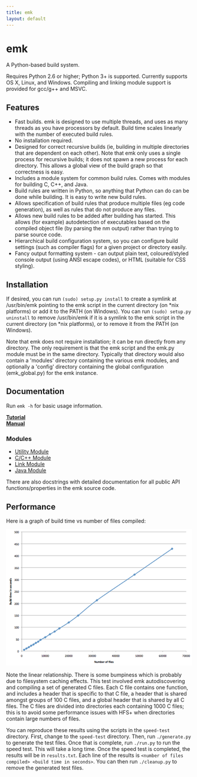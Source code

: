 ```yaml
---
title: emk
layout: default
---
```


emk
===

A Python-based build system.

Requires Python 2.6 or higher; Python 3+ is supported. Currently supports OS X, Linux, and Windows.
Compiling and linking module support is provided for gcc/g++ and MSVC.

Features
--------

 * Fast builds. emk is designed to use multiple threads, and uses as many threads as you have processors
   by default. Build time scales linearly with the number of executed build rules.
 * No installation required.
 * Designed for correct recursive builds (ie, building in multiple directories that are dependent on
   each other). Note that emk only uses a single process for recursive builds; it does not spawn a new
   process for each directory. This allows a global view of the build graph so that correctness is easy.
 * Includes a module system for common build rules. Comes with modules for building C, C++, and Java.
 * Build rules are written in Python, so anything that Python can do can be done while building. It is
   easy to write new build rules.
 * Allows specification of build rules that produce multiple files (eg code generation), as well as rules
   that do not produce any files.
 * Allows new build rules to be added after building has started. This allows (for example) autodetection
   of executables based on the compiled object file (by parsing the nm output) rather than trying to parse
   source code.
 * Hierarchical build configuration system, so you can configure build settings (such as compiler flags)
   for a given project or directory easily.
 * Fancy output formatting system - can output plain text, coloured/styled console output (using ANSI escape codes),
   or HTML (suitable for CSS styling).

Installation
------------

If desired, you can run `(sudo) setup.py install` to create a symlink at /usr/bin/emk pointing to
the emk script in the current directory (on \*nix platforms) or add it to the PATH (on Windows). You
can run `(sudo) setup.py uninstall` to remove /usr/bin/emk if it is a symlink to the emk script in
the current directory (on \*nix platforms), or to remove it from the PATH (on Windows).

Note that emk does not require installation; it can be run directly from any directory. The only requirement
is that the emk script and the emk.py module must be in the same directory. Typically that directory
would also contain a 'modules' directory containing the various emk modules, and optionally a 'config'
directory containing the global configuration (emk\_global.py) for the emk instance.

Documentation
-------------

Run `emk -h` for basic usage information.

**[Tutorial](tutorial.html)**  
**[Manual](manual.html)**
### Modules
 * [Utility Module](modules/utils.html)
 * [C/C++ Module](modules/c.html)
 * [Link Module](modules/link.html)
 * [Java Module](modules/java.html)

There are also docstrings with detailed documentation for all public API functions/properties in the emk source code.

Performance
-----------

Here is a graph of build time vs number of files compiled:

![Graph of build time vs number of files to compile, showing the linear relationship](images/speed.png)

Note the linear relationship. There is some bumpiness which is probably due to filesystem caching effects.
This test involved emk autodiscovering and compiling a set of generated C files. Each C file contains one function,
and includes a header that is specific to that C file, a header that is shared amongst groups of 100 C files, and a global
header that is shared by all C files. The C files are divided into directories each containing 1000 C files; this is to
avoid some performance issues with HFS+ when directories contain large numbers of files.

You can reproduce these results using the scripts in the `speed-test` directory. First, change to the `speed-test` directory.
Then, run `./generate.py` to generate the test files. Once that is complete, run `./run.py` to run the speed test. This will take
a long time. Once the speed test is completed, the results will be in `results.txt`. Each line of the results is
`<number of files compiled> <build time in seconds>`. You can then run `./cleanup.py` to remove the generated test files.
